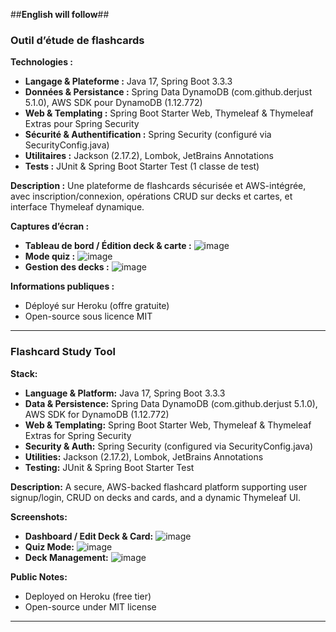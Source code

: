 ##**English will follow**##

### Outil d’étude de flashcards

**Technologies :**

* **Langage & Plateforme :** Java 17, Spring Boot 3.3.3
* **Données & Persistance :** Spring Data DynamoDB (com.github.derjust 5.1.0), AWS SDK pour DynamoDB (1.12.772)
* **Web & Templating :** Spring Boot Starter Web, Thymeleaf & Thymeleaf Extras pour Spring Security
* **Sécurité & Authentification :** Spring Security (configuré via SecurityConfig.java)
* **Utilitaires :** Jackson (2.17.2), Lombok, JetBrains Annotations
* **Tests :** JUnit & Spring Boot Starter Test (1 classe de test)

**Description :**
Une plateforme de flashcards sécurisée et AWS-intégrée, avec inscription/connexion, opérations CRUD sur decks et cartes, et interface Thymeleaf dynamique.

**Captures d’écran :**

* **Tableau de bord / Édition deck & carte :**
  ![image](https://github.com/user-attachments/assets/3e22313e-8d79-4abc-aa9f-f135f42bb9d8)
* **Mode quiz :**
  ![image](https://github.com/user-attachments/assets/cad7d895-77f6-47b7-a4df-390b45c49f9f)
* **Gestion des decks :**
  ![image](https://github.com/user-attachments/assets/54302dc9-505c-4b92-9a2d-7a2e3121282f)

**Informations publiques :**

* Déployé sur Heroku (offre gratuite)
* Open-source sous licence MIT
-------------------------------------------------
### Flashcard Study Tool

**Stack:**

* **Language & Platform:** Java 17, Spring Boot 3.3.3
* **Data & Persistence:** Spring Data DynamoDB (com.github.derjust 5.1.0), AWS SDK for DynamoDB (1.12.772)
* **Web & Templating:** Spring Boot Starter Web, Thymeleaf & Thymeleaf Extras for Spring Security
* **Security & Auth:** Spring Security (configured via SecurityConfig.java)
* **Utilities:** Jackson (2.17.2), Lombok, JetBrains Annotations
* **Testing:** JUnit & Spring Boot Starter Test

**Description:**
A secure, AWS-backed flashcard platform supporting user signup/login, CRUD on decks and cards, and a dynamic Thymeleaf UI.

**Screenshots:**

* **Dashboard / Edit Deck & Card:**
  ![image](https://github.com/user-attachments/assets/3e22313e-8d79-4abc-aa9f-f135f42bb9d8)
* **Quiz Mode:**
  ![image](https://github.com/user-attachments/assets/cad7d895-77f6-47b7-a4df-390b45c49f9f)
* **Deck Management:**
  ![image](https://github.com/user-attachments/assets/54302dc9-505c-4b92-9a2d-7a2e3121282f)

**Public Notes:**

* Deployed on Heroku (free tier)
* Open-source under MIT license

---
